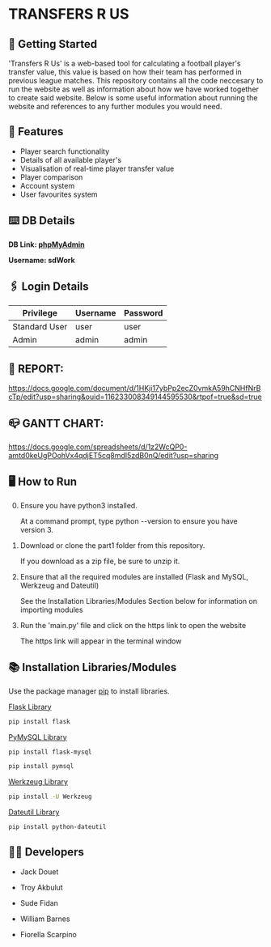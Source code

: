 # **TRANSFERS R US**

## 🚀 **Getting Started**

'Transfers R Us' is a web-based tool for calculating a football player's transfer value, this value is based on how their team has performed in previous league matches. This repository contains all the code neccesary to run the website as well as information about how we have worked together to create said website. Below is some useful information about running the website and references to any further modules you would need.

## 🎯 **Features**
- Player search functionality
- Details of all available player's
- Visualisation of real-time player transfer value
- Player comparison
- Account system
- User favourites system

## ⌨️  **DB Details**
**DB Link: [phpMyAdmin](http://167.235.155.84/phpmyadmin)**

**Username: sdWork**



## 🖇️ **Login Details**

Privilege | Username | Password
-------------   | ------------- | ------------- 
Standard User | user | user
Admin | admin | admin 

## 📝 REPORT:
https://docs.google.com/document/d/1HKji17ybPp2ecZ0vmkA59hCNHfNrBcTp/edit?usp=sharing&ouid=116233008349144595530&rtpof=true&sd=true

## 📪 GANTT CHART:
https://docs.google.com/spreadsheets/d/1z2WcQP0-amtd0keUgPOohVx4qdjET5cq8mdI5zdB0nQ/edit?usp=sharing

## 🖥️ **How to Run** 
0. Ensure you have python3 installed.

    At a command prompt, type python --version to ensure you have version 3.
1. Download or clone the part1 folder from this repository.

    If you download as a zip file, be sure to unzip it.
2. Ensure that all the required modules are installed (Flask and MySQL, Werkzeug and Dateutil) 

    See the Installation Libraries/Modules Section below for information on importing modules
3. Run the 'main.py' file and click on the https link to open the website

    The https link will appear in the terminal window

##  📚 **Installation Libraries/Modules** 

Use the package manager [pip](https://pip.pypa.io/en/stable/installation/) to install libraries.

[Flask Library](https://flask.palletsprojects.com/en/2.2.x/)

```bash
pip install flask
```
[PyMySQL Library](https://pymysql.readthedocs.io/en/latest/)
```bash
pip install flask-mysql
```

```bash
pip install pymsql
```
[Werkzeug Library](https://pypi.org/project/Werkzeug/)
```bash
pip install -U Werkzeug
```
[Dateutil Library](https://dateutil.readthedocs.io/en/stable/)
```bash
pip install python-dateutil
```

## ✍🏻 **Developers** 
* Jack Douet 

* Troy Akbulut

* Sude Fidan

* William Barnes

* Fiorella Scarpino
